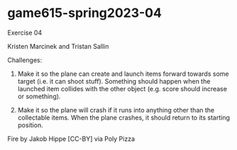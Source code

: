 # game615-spring2023-04
 Exercise 04

Kristen Marcinek and Tristan Sallin

Challenges:

1. Make it so the plane can create and launch items forward towards some target (i.e. it can shoot stuff). Something should happen when the launched item collides with the other object (e.g. score should increase or something).

2. Make it so the plane will crash if it runs into anything other than the collectable items. When the plane crashes, it should return to its starting position.


Fire by Jakob Hippe [CC-BY] via Poly Pizza